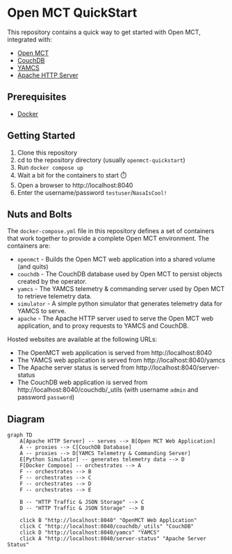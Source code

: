 # Open MCT QuickStart

This repository contains a quick way to get started with Open MCT, integrated with:
* [Open MCT](https://nasa.github.io/openmct/)
* [CouchDB](https://couchdb.apache.org/)
* [YAMCS](https://yamcs.org/)
* [Apache HTTP Server](https://httpd.apache.org/)

## Prerequisites

* [Docker](https://docs.docker.com/get-docker/)

## Getting Started

1. Clone this repository
2. cd to the repository directory (usually `openmct-quickstart`)
3. Run `docker compose up`
4. Wait a bit for the containers to start ⏱️
5. Open a browser to http://localhost:8040
6. Enter the username/password `testuser`/`NasaIsCool!`

## Nuts and Bolts

The `docker-compose.yml` file in this repository defines a set of containers that work together to provide a complete Open MCT environment. The containers are:
* `openmct` - Builds the Open MCT web application into a shared volume (and quits)
* `couchdb` - The CouchDB database used by Open MCT to persist objects created by the operator.
* `yamcs` - The YAMCS telemetry & commanding server used by Open MCT to retrieve telemetry data.
* `simulator` - A simple python simulator that generates telemetry data for YAMCS to serve.
* `apache` - The Apache HTTP server used to serve the Open MCT web application, and to proxy requests to YAMCS and CouchDB.

Hosted websites are available at the following URLs:
* The OpenMCT web application is served from http://localhost:8040
* The YAMCS web application is served from http://localhost:8040/yamcs
* The Apache server status is served from http://localhost:8040/server-status
* The CouchDB web application is served from http://localhost:8040/couchdb/_utils (with username `admin` and password `password`)

## Diagram

```mermaid
graph TD
    A[Apache HTTP Server] -- serves --> B[Open MCT Web Application]
    A -- proxies --> C[CouchDB Database]
    A -- proxies --> D[YAMCS Telemetry & Commanding Server]
    E[Python Simulator] -- generates telemetry data --> D
    F[Docker Compose] -- orchestrates --> A
    F -- orchestrates --> B
    F -- orchestrates --> C
    F -- orchestrates --> D
    F -- orchestrates --> E

    B -- "HTTP Traffic & JSON Storage" --> C
    D -- "HTTP Traffic & JSON Storage" --> B

    click B "http://localhost:8040" "OpenMCT Web Application"
    click C "http://localhost:8040/couchdb/_utils" "CouchDB"
    click D "http://localhost:8040/yamcs" "YAMCS"
    click A "http://localhost:8040/server-status" "Apache Server Status"
